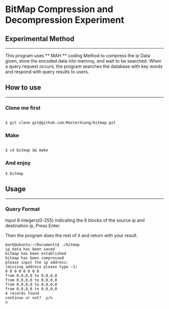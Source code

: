 # BitMap Compression and Decompression Experiment

## Experimental Method
---
This program uses ** MAH ** coding Method to compress the ip Data given, store the encoded data into memroy, and wait to be searched. When a query request occurs, the program searches the database with key words and respond with query results to users.

## How to use
---
### Clone me first

``` shell

$ git clone git@github.com:MasterXiong/bitmap.git

```

### Make

``` shell

$ cd bitmap && make

```

### And enjoy
``` shell
$ bitmap
```

## Usage
---

### Query Format

Input 8 integers(0-255) indicating the 8 blocks of the source ip and destination ip, Press Enter.

Then the program does the rest of it and return with your result.

``` shell
mark@ubuntu:~/Documents$ ./bitmap
ip_data has been saved
bitmap has been established
bitmap has been compressed
please input the ip address:
(missing address please type -1)
0 0 0 0 0 0 0 0
from 0,0,0,0 to 0,0,0,0
from 0,0,0,0 to 0,0,0,0
from 0,0,0,0 to 0,0,0,0
from 0,0,0,0 to 0,0,0,0
4 records found
continue or not?  y/n
n

```
